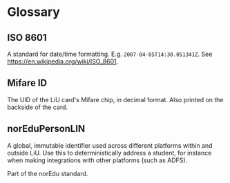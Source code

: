 # Glossary

## ISO 8601
A standard for date/time formatting. E.g. `2007-04-05T14:30.051341Z`. See https://en.wikipedia.org/wiki/ISO_8601.

## Mifare ID
The UID of the LiU card's Mifare chip, in decimal format. Also printed on the 
backside of the card.

## norEduPersonLIN
A global, immutable identifier used across different platforms within and 
outside LiU. Use this to deterministically address a student, for instance when 
making integrations with other platforms (such as ADFS).

Part of the norEdu standard.
